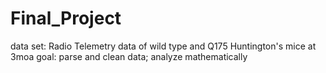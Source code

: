 # Final_Project

data set: Radio Telemetry data of wild type and Q175 Huntington's mice at 3moa
goal: parse and clean data; analyze mathematically
